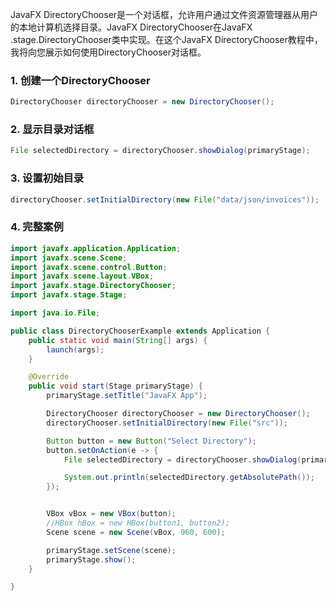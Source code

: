 JavaFX DirectoryChooser是一个对话框，允许用户通过文件资源管理器从用户的本地计算机选择目录。JavaFX DirectoryChooser在JavaFX .stage.DirectoryChooser类中实现。在这个JavaFX DirectoryChooser教程中，我将向您展示如何使用DirectoryChooser对话框。

### 1. 创建一个DirectoryChooser

```java
DirectoryChooser directoryChooser = new DirectoryChooser();
```

### 2. 显示目录对话框

```java
File selectedDirectory = directoryChooser.showDialog(primaryStage);
```

### 3. 设置初始目录

```java
directoryChooser.setInitialDirectory(new File("data/json/invoices"));
```

### 4. 完整案例

```java
import javafx.application.Application;
import javafx.scene.Scene;
import javafx.scene.control.Button;
import javafx.scene.layout.VBox;
import javafx.stage.DirectoryChooser;
import javafx.stage.Stage;

import java.io.File;

public class DirectoryChooserExample extends Application {
    public static void main(String[] args) {
        launch(args);
    }

    @Override
    public void start(Stage primaryStage) {
        primaryStage.setTitle("JavaFX App");

        DirectoryChooser directoryChooser = new DirectoryChooser();
        directoryChooser.setInitialDirectory(new File("src"));

        Button button = new Button("Select Directory");
        button.setOnAction(e -> {
            File selectedDirectory = directoryChooser.showDialog(primaryStage);

            System.out.println(selectedDirectory.getAbsolutePath());
        });


        VBox vBox = new VBox(button);
        //HBox hBox = new HBox(button1, button2);
        Scene scene = new Scene(vBox, 960, 600);

        primaryStage.setScene(scene);
        primaryStage.show();
    }

}
```
